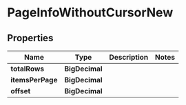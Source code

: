 

# PageInfoWithoutCursorNew


## Properties

| Name | Type | Description | Notes |
|------------ | ------------- | ------------- | -------------|
|**totalRows** | **BigDecimal** |  |  |
|**itemsPerPage** | **BigDecimal** |  |  |
|**offset** | **BigDecimal** |  |  |



